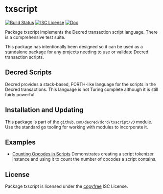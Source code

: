 txscript
========

[![Build Status](https://github.com/decred/dcrd/workflows/Build%20and%20Test/badge.svg)](https://github.com/decred/dcrd/actions)
[![ISC License](https://img.shields.io/badge/license-ISC-blue.svg)](http://copyfree.org)
[![Doc](https://img.shields.io/badge/doc-reference-blue.svg)](https://pkg.go.dev/github.com/decred/dcrd/txscript/v4)

Package txscript implements the Decred transaction script language.  There is
a comprehensive test suite.

This package has intentionally been designed so it can be used as a standalone
package for any projects needing to use or validate Decred transaction scripts.

## Decred Scripts

Decred provides a stack-based, FORTH-like language for the scripts in the Decred
transactions.  This language is not Turing complete although it is still fairly
powerful.

## Installation and Updating

This package is part of the `github.com/decred/dcrd/txscript/v3` module.  Use
the standard go tooling for working with modules to incorporate it.

## Examples

* [Counting Opcodes in Scripts](https://pkg.go.dev/github.com/decred/dcrd/txscript/v4#example-ScriptTokenizer)
  Demonstrates creating a script tokenizer instance and using it to count the
  number of opcodes a script contains.

## License

Package txscript is licensed under the [copyfree](http://copyfree.org) ISC
License.
